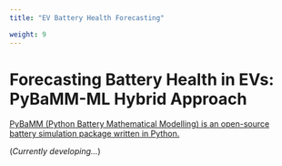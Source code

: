 ```yaml
---
title: "EV Battery Health Forecasting"

weight: 9
---
```

# Forecasting Battery Health in EVs: PyBaMM-ML Hybrid Approach

[PyBaMM (Python Battery Mathematical Modelling) is an open-source battery simulation package written in Python.](https://pybamm.org/)

(*Currently developing...*)
